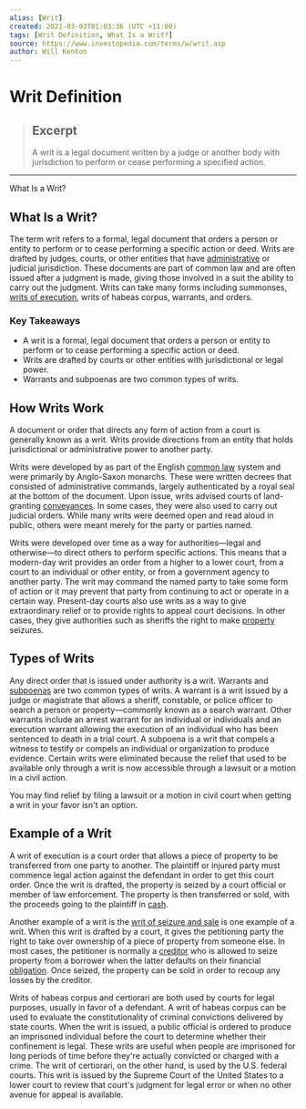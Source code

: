 ```yaml
---
alias: [Writ]
created: 2021-03-03T01:03:36 (UTC +11:00)
tags: [Writ Definition, What Is a Writ?]
source: https://www.investopedia.com/terms/w/writ.asp
author: Will Kenton
---
```


# Writ Definition

> ## Excerpt
> A writ is a legal document written by a judge or another body with jurisdiction to perform or cease performing a specified action.

---

What Is a Writ?
## What Is a Writ?

The term writ refers to a formal, legal document that orders a person or entity to perform or to cease performing a specific action or deed. Writs are drafted by judges, courts, or other entities that have [administrative](https://www.investopedia.com/terms/a/administrative-law.asp) or judicial jurisdiction. These documents are part of common law and are often issued after a judgment is made, giving those involved in a suit the ability to carry out the judgment. Writs can take many forms including summonses, [writs of execution](https://www.investopedia.com/terms/w/writ-of-execution.asp), writs of habeas corpus, warrants, and orders.

### Key Takeaways

-   A writ is a formal, legal document that orders a person or entity to perform or to cease performing a specific action or deed.
-   Writs are drafted by courts or other entities with jurisdictional or legal power.
-   Warrants and subpoenas are two common types of writs.

## How Writs Work

A document or order that directs any form of action from a court is generally known as a writ. Writs provide directions from an entity that holds jurisdictional or administrative power to another party.

Writs were developed by as part of the English [common law](https://www.investopedia.com/terms/c/common-law.asp) system and were primarily by Anglo-Saxon monarchs. These were written decrees that consisted of administrative commands, largely authenticated by a royal seal at the bottom of the document. Upon issue, writs advised courts of land-granting [conveyances](https://www.investopedia.com/terms/c/conveyance.asp). In some cases, they were also used to carry out judicial orders. While many writs were deemed open and read aloud in public, others were meant merely for the party or parties named.

Writs were developed over time as a way for authorities—legal and otherwise—to direct others to perform specific actions. This means that a modern-day writ provides an order from a higher to a lower court, from a court to an individual or other entity, or from a government agency to another party. The writ may command the named party to take some form of action or it may prevent that party from continuing to act or operate in a certain way. Present-day courts also use writs as a way to give extraordinary relief or to provide rights to appeal court decisions. In other cases, they give authorities such as sheriffs the right to make [property](https://www.investopedia.com/terms/p/property.asp) seizures.

## Types of Writs

Any direct order that is issued under authority is a writ. Warrants and [subpoenas](https://www.investopedia.com/terms/s/subpoena.asp) are two common types of writs. A warrant is a writ issued by a judge or magistrate that allows a sheriff, constable, or police officer to search a person or property—commonly known as a search warrant. Other warrants include an arrest warrant for an individual or individuals and an execution warrant allowing the execution of an individual who has been sentenced to death in a trial court. A subpoena is a writ that compels a witness to testify or compels an individual or organization to produce evidence. Certain writs were eliminated because the relief that used to be available only through a writ is now accessible through a lawsuit or a motion in a civil action.

You may find relief by filing a lawsuit or a motion in civil court when getting a writ in your favor isn't an option.

## Example of a Writ

A writ of execution is a court order that allows a piece of property to be transferred from one party to another. The plaintiff or injured party must commence legal action against the defendant in order to get this court order. Once the writ is drafted, the property is seized by a court official or member of law enforcement. The property is then transferred or sold, with the proceeds going to the plaintiff in [cash](https://www.investopedia.com/terms/c/cash.asp).

Another example of a writ is the [writ of seizure and sale](https://www.investopedia.com/terms/w/writofseizureandsale.asp) is one example of a writ. When this writ is drafted by a court, it gives the petitioning party the right to take over ownership of a piece of property from someone else. In most cases, the petitioner is normally a [creditor](https://www.investopedia.com/terms/c/creditor.asp) who is allowed to seize property from a borrower when the latter defaults on their financial [obligation](https://www.investopedia.com/terms/o/obligation.asp). Once seized, the property can be sold in order to recoup any losses by the creditor.

Writs of habeas corpus and certiorari are both used by courts for legal purposes, usually in favor of a defendant. A writ of habeas corpus can be used to evaluate the constitutionality of criminal convictions delivered by state courts. When the writ is issued, a public official is ordered to produce an imprisoned individual before the court to determine whether their confinement is legal. These writs are useful when people are imprisoned for long periods of time before they're actually convicted or charged with a crime. The writ of certiorari, on the other hand, is used by the U.S. federal courts. This writ is issued by the Supreme Court of the United States to a lower court to review that court's judgment for legal error or when no other avenue for appeal is available.
